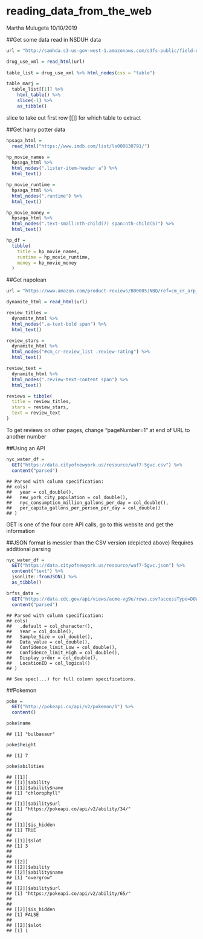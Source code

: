 reading\_data\_from\_the\_web
================
Martha Mulugeta
10/10/2019

\#\#Get some data read in NSDUH
data

``` r
url = "http://samhda.s3-us-gov-west-1.amazonaws.com/s3fs-public/field-uploads/2k15StateFiles/NSDUHsaeShortTermCHG2015.htm"

drug_use_xml = read_html(url) 
  
table_list = drug_use_xml %>% html_nodes(css = "table")

table_marj =   
  table_list[[1]] %>% 
    html_table() %>% 
    slice(-1) %>% 
    as_tibble()
```

slice to take out first row \[\[\]\] for which table to extract

\#\#Get harry potter data

``` r
hpsaga_html = 
  read_html("https://www.imdb.com/list/ls000630791/")
```

``` r
hp_movie_names = 
  hpsaga_html %>% 
  html_nodes(".lister-item-header a") %>% 
  html_text()

hp_movie_runtime = 
  hpsaga_html %>% 
  html_nodes(".runtime") %>% 
  html_text()

hp_movie_money = 
  hpsaga_html %>%
  html_nodes(".text-small:nth-child(7) span:nth-child(5)") %>%
  html_text()

hp_df =
  tibble(
    title = hp_movie_names,
    runtime = hp_movie_runtime,
    money = hp_movie_money
  )
```

\#\#Get
napolean

``` r
url = "https://www.amazon.com/product-reviews/B00005JNBQ/ref=cm_cr_arp_d_viewopt_rvwer?ie=UTF8&reviewerType=avp_only_reviews&sortBy=recent&pageNumber=1"

dynamite_html = read_html(url)

review_titles = 
  dynamite_html %>%
  html_nodes(".a-text-bold span") %>%
  html_text()

review_stars = 
  dynamite_html %>%
  html_nodes("#cm_cr-review_list .review-rating") %>%
  html_text()

review_text = 
  dynamite_html %>%
  html_nodes(".review-text-content span") %>%
  html_text()

reviews = tibble(
  title = review_titles,
  stars = review_stars,
  text = review_text
)
```

To get reviews on other pages, change “pageNumber=1” at end of URL to
another number

\#\#Using an API

``` r
nyc_water_df = 
  GET("https://data.cityofnewyork.us/resource/waf7-5gvc.csv") %>% 
  content("parsed")
```

    ## Parsed with column specification:
    ## cols(
    ##   year = col_double(),
    ##   new_york_city_population = col_double(),
    ##   nyc_consumption_million_gallons_per_day = col_double(),
    ##   per_capita_gallons_per_person_per_day = col_double()
    ## )

GET is one of the four core API calls, go to this website and get the
information

\#\#JSON format is messier than the CSV version (depicted above)
Requires additional parsing

``` r
nyc_water_df = 
  GET("https://data.cityofnewyork.us/resource/waf7-5gvc.json") %>% 
  content("text") %>% 
  jsonlite::fromJSON() %>% 
  as_tibble()
```

``` r
brfss_data = 
  GET("https://data.cdc.gov/api/views/acme-vg9e/rows.csv?accessType=DOWNLOAD") %>% 
  content("parsed")
```

    ## Parsed with column specification:
    ## cols(
    ##   .default = col_character(),
    ##   Year = col_double(),
    ##   Sample_Size = col_double(),
    ##   Data_value = col_double(),
    ##   Confidence_limit_Low = col_double(),
    ##   Confidence_limit_High = col_double(),
    ##   Display_order = col_double(),
    ##   LocationID = col_logical()
    ## )

    ## See spec(...) for full column specifications.

\#\#Pokemon

``` r
poke = 
  GET("http://pokeapi.co/api/v2/pokemon/1") %>%
  content()

poke$name
```

    ## [1] "bulbasaur"

``` r
poke$height
```

    ## [1] 7

``` r
poke$abilities
```

    ## [[1]]
    ## [[1]]$ability
    ## [[1]]$ability$name
    ## [1] "chlorophyll"
    ## 
    ## [[1]]$ability$url
    ## [1] "https://pokeapi.co/api/v2/ability/34/"
    ## 
    ## 
    ## [[1]]$is_hidden
    ## [1] TRUE
    ## 
    ## [[1]]$slot
    ## [1] 3
    ## 
    ## 
    ## [[2]]
    ## [[2]]$ability
    ## [[2]]$ability$name
    ## [1] "overgrow"
    ## 
    ## [[2]]$ability$url
    ## [1] "https://pokeapi.co/api/v2/ability/65/"
    ## 
    ## 
    ## [[2]]$is_hidden
    ## [1] FALSE
    ## 
    ## [[2]]$slot
    ## [1] 1
